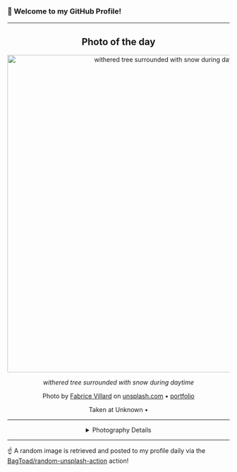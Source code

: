 ### 👋 Welcome to my GitHub Profile!

----
<div align="center">

## Photo of the day
  
  <a href="https://unsplash.com/photos/withered-tree-surrounded-with-snow-during-daytime-Du41jIaI5Ww"><img width="720" src="https://images.unsplash.com/photo-1520262454473-a1a82276a574?crop=entropy&cs=tinysrgb&fit=max&fm=jpg&ixid=M3w1OTQ0OTd8MHwxfHJhbmRvbXx8fHx8fHx8fDE3MjcxNTgxNjJ8&ixlib=rb-4.0.3&q=80&w=1080" alt="withered tree surrounded with snow during daytime"></a>
  
  <em>withered tree surrounded with snow during daytime</em>
  
  <em></em>

  Photo by [Fabrice Villard](http://paypal.me/FabriceVillard) on [unsplash.com](https://unsplash.com/) • [portfolio](http://paypal.me/FabriceVillard)
  
  Taken at Unknown • 
  
  ---
  
<details>
<summary>Photography Details</summary>
  
| Parameter     | Value |
| ------------- | ----- |
| Camera Model  | X-T1 |
| Exposure Time | 1/140 |
| Aperture      | 5.0 |
| Focal Length  | 23.0 |
| ISO           | 200 |
| Location      | Unknown (null) |
| Coordinates   | Latitude null, Longitude null |

</details>

</div>

----

☝️ A random image is retrieved and posted to my profile daily via the [BagToad/random-unsplash-action](https://github.com/BagToad/random-unsplash-action) action!
